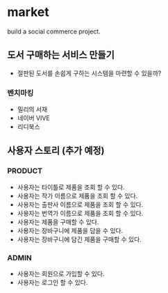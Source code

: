# market
build a social commerce project.

## 도서 구매하는 서비스 만들기

- 절판된 도서를 손쉽게 구하는 시스템을 마련할 수 있을까?

### 벤치마킹

- 밀리의 서재
- 네이버 VIVE
- 리디북스

## 사용자 스토리 (추가 예정)

### PRODUCT
- 사용자는 타이틀로 제품을 조회 할 수 있다.
- 사용자는 작가 이름으로 제품을 조회 할 수 있다.
- 사용자는 출판사 이름으로 제품을 조회 할 수 있다.
- 사용자는 번역가 이름으로 제품을 조회 할 수 있다.
- 사용자는 제품을 구매할 수 있다.
- 사용자는 장바구니에 제품을 담을 수 있다.
- 사용자는 장바구니에 담긴 제품을 구매할 수 있다.

### ADMIN
- 사용자는 회원으로 가입할 수 있다.
- 사용자는 로그인 할 수 있다.



